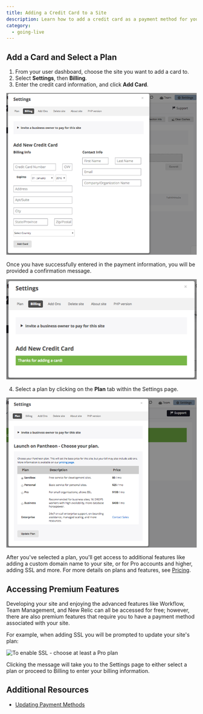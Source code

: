 ```yaml
---
title: Adding a Credit Card to a Site
description: Learn how to add a credit card as a payment method for your site.
category:
  - going-live
---
```

## Add a Card and Select a Plan
1. From your user dashboard, choose the site you want to add a card to.
2. Select **Settings**, then **Billing**.
3. Enter the credit card information, and click **Add Card**.

  ![Dashboard Billing ](/source/docs/assets/images/add-card-dashboard.png)

  Once you have successfully entered in the payment information, you will be provided a confirmation message.

  ![Dashboard billing confirmation](/source/docs/assets/images/confirmation-add-card-dashboard.png)

4. Select a plan by clicking on the **Plan** tab within the Settings page.

  ![Dashboard billing choose plan](/source/docs/assets/images/choose-your-plan-dashboard.png)

  After you've selected a plan, you'll get access to additional features like adding a custom domain name to your site, or for Pro accounts and higher, adding SSL and more. For more details on plans and features, see [Pricing](https://pantheon.io/pricing).

## Accessing Premium Features

Developing your site and enjoying the advanced features like Workflow, Team Management, and New Relic can all be accessed for free; however, there are also premium features that require you to have a payment method associated with your site.

For example, when adding SSL you will be prompted to update your site's plan:  


 ![To enable SSL - choose at least a Pro plan](https://www.getpantheon.com/sites/default/files/docs/desk_images/309237)


Clicking the message will take you to the Settings page to either select a plan or proceed to Billing to enter your billing information.

<!--<p><strong>NOTE: In order to change the actively billed card for a specific site, you will need already have <a href="http://helpdesk.getpantheon.com/customer/portal/docs/articles/688411-adding-a-credit-card-to-your-account">a card associated with your user account.</a> If you do not have a credit card on your account you will not have a payment method available in the dropdown.</strong></p>-->
## Additional Resources

- [Updating Payment Methods](/docs/articles/updating-payment-methods/)
